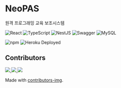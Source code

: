 # NeoPAS

원격 프로그래밍 교육 보조시스템

![React](https://img.shields.io/badge/React-20232A?style=flat&logo=react&logoColor=61DAFB)
![TypeScript](https://img.shields.io/badge/TypeScript-007ACC?style=flat&logo=typescript&logoColor=white)
![NestJS](https://img.shields.io/badge/nestjs-%23E0234E.svg?style=flat&logo=nestjs&logoColor=white)
![Swagger](https://img.shields.io/badge/Swagger-85EA2D?style=flat&logo=Swagger&logoColor=white)
![MySQL](https://img.shields.io/badge/MySQL-00000F?style=flat&logo=mysql&logoColor=white)

![npm](https://img.shields.io/badge/npm-v6.14.13-blue?logo=npm)
![Heroku Deployed](https://heroku-badge.herokuapp.com/?app=neopas-server&style=flat&svg=1)

## Contributors

<a href="https://github.com/pnu-thlee/highlight/graphs/contributors">
  <img src="https://contrib.rocks/image?repo=pnu-thlee/highlight" />
</a>
<a href="https://github.com/pnu-thlee/pas-server/graphs/contributors">
  <img src="https://contrib.rocks/image?repo=pnu-thlee/pas-server" />
</a>
<a href="https://github.com/2paradox/chat-test/graphs/contributors">
  <img src="https://contrib.rocks/image?repo=2paradox/chat-test" />
</a>

Made with [contributors-img](https://contrib.rocks).
